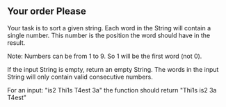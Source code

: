 ## Your order Please

Your task is to sort a given string. Each word in the String will contain a single number. This number is the position
the word should have in the result.

Note: Numbers can be from 1 to 9. So 1 will be the first word (not 0).

If the input String is empty, return an empty String. The words in the input String will only contain valid consecutive
numbers.

For an input: "is2 Thi1s T4est 3a" the function should return "Thi1s is2 3a T4est"

